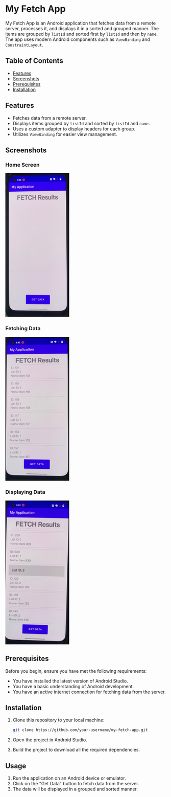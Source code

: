 # My Fetch App

My Fetch App is an Android application that fetches data from a remote server, processes it, and displays it in a sorted and grouped manner. The items are grouped by `listId` and sorted first by `listId` and then by `name`. The app uses modern Android components such as `ViewBinding` and `ConstraintLayout`.

## Table of Contents

- [Features](#features)
- [Screenshots](#screenshots)
- [Prerequisites](#prerequisites)
- [Installation](#installation)

## Features

- Fetches data from a remote server.
- Displays items grouped by `listId` and sorted by `listId` and `name`.
- Uses a custom adapter to display headers for each group.
- Utilizes `ViewBinding` for easier view management.

## Screenshots

### Home Screen
<img src="images/IMG_3599.jpg" alt="Home Screen" width="200" height="450"/>

### Fetching Data
<img src="images/IMG_3598.jpg" alt="Fetching Data" width="200" height="450"/>

### Displaying Data
<img src="images/IMG_3600.jpg" alt="Displaying Data" width="200" height="450"/>

## Prerequisites

Before you begin, ensure you have met the following requirements:

- You have installed the latest version of Android Studio.
- You have a basic understanding of Android development.
- You have an active internet connection for fetching data from the server.

## Installation

1. Clone this repository to your local machine:

    ```sh
    git clone https://github.com/your-username/my-fetch-app.git
    ```

2. Open the project in Android Studio.

3. Build the project to download all the required dependencies.

## Usage

1. Run the application on an Android device or emulator.
2. Click on the "Get Data" button to fetch data from the server.
3. The data will be displayed in a grouped and sorted manner.



